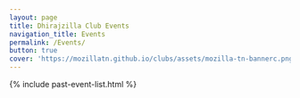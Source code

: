 ```yaml
---
layout: page
title: Dhirajzilla Club Events
navigation_title: Events
permalink: /Events/
button: true
cover: 'https://mozillatn.github.io/clubs/assets/mozilla-tn-bannerc.png'
---
```


{% include past-event-list.html %}
